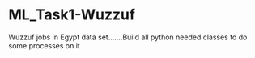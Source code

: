 # ML_Task1-Wuzzuf
 Wuzzuf jobs in Egypt data set.......Build all python needed classes to do some processes on it
